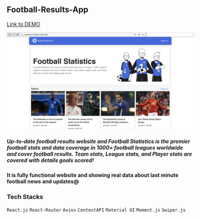 ## Football-Results-App

[Link to DEMO](https://statistics-football.netlify.app/)

![Screenshot](Football-Statistics.png)

##### Up-to-date football results website and Football Statistics is the premier football stats and data coverage in 1000+ football leagues worldwide and cover football results. Team stats, League stats, and Player stats are covered with details goals scored!
#### It is fully functional website and showing real data about last minute football news and updates@

### Tech Stacks
`React.js` `React-Router` `Axios` `ContextAPI` `Material UI` `Moment.js` `Swiper.js`
